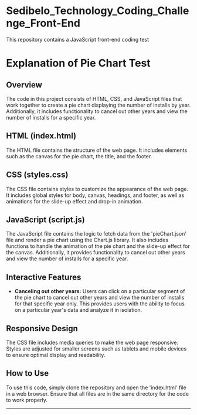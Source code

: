 # Sedibelo_Technology_Coding_Challenge_Front-End
This repository contains a JavaScript front-end coding test 


# Explanation of Pie Chart Test


## Overview

The code in this project consists of HTML, CSS, and JavaScript files that work together to create a pie chart displaying the number of installs by year. Additionally, it includes functionality to cancel out other years and view the number of installs for a specific year.

## HTML (index.html)

The HTML file contains the structure of the web page. It includes elements such as the canvas for the pie chart, the title, and the footer.

## CSS (styles.css)

The CSS file contains styles to customize the appearance of the web page. It includes global styles for body, canvas, headings, and footer, as well as animations for the slide-up effect and drop-in animation.

## JavaScript (script.js)

The JavaScript file contains the logic to fetch data from the 'pieChart.json' file and render a pie chart using the Chart.js library. It also includes functions to handle the animation of the pie chart and the slide-up effect for the canvas. Additionally, it provides functionality to cancel out other years and view the number of installs for a specific year.

## Interactive Features

- **Canceling out other years:** Users can click on a particular segment of the pie chart to cancel out other years and view the number of installs for that specific year only. This provides users with the ability to focus on a particular year's data and analyze it in isolation.

## Responsive Design

The CSS file includes media queries to make the web page responsive. Styles are adjusted for smaller screens such as tablets and mobile devices to ensure optimal display and readability.

## How to Use

To use this code, simply clone the repository and open the 'index.html' file in a web browser. Ensure that all files are in the same directory for the code to work properly.


--------------------------